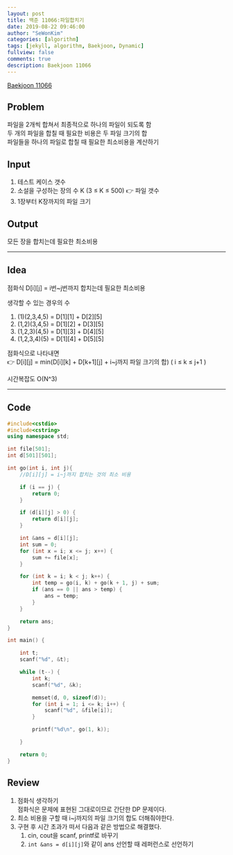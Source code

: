 ```yaml
---
layout: post
title: 백준 11066:파일합치기
date: 2019-08-22 09:46:00
author: "SeWonKim"
categories: [algorithm]
tags: [jekyll, algorithm, Baekjoon, Dynamic]
fullview: false
comments: true
description: Baekjoon 11066
---
```


[Baekjoon 11066](https://www.acmicpc.net/problem/11066)

## Problem

파일을 2개씩 합쳐서 최종적으로 하나의 파일이 되도록 함  
두 개의 파일을 합칠 때 필요한 비용은 두 파일 크기의 합  
파일들을 하나의 파일로 합칠 때 필요한 최소비용을 계산하기

## Input

1. 테스트 케이스 갯수
2. 소설을 구성하는 장의 수 K (3 ≤ K ≤ 500) 👉 파일 갯수
3. 1장부터 K장까지의 파일 크기

## Output

모든 장을 합치는데 필요한 최소비용

---

## Idea

점화식 D[i][j] = i번~j번까지 합치는데 필요한 최소비용

생각할 수 있는 경우의 수

1. (1)(2,3,4,5) = D[1][1] + D[2][5]
2. (1,2)(3,4,5) = D[1][2] + D[3][5]
3. (1,2,3)(4,5) = D[1][3] + D[4][5]
4. (1,2,3,4)(5) = D[1][4] + D[5][5]

점화식으로 나타내면  
👉 D[i][j] = min(D[i][k] + D[k+1][j] + i~j까지 파일 크기의 합) ( i ≤ k ≤ j+1 )

시간복잡도 O(N^3)

---

## Code

```cpp
#include<cstdio>
#include<cstring>
using namespace std;

int file[501];
int d[501][501];

int go(int i, int j){
	//D[i][j] = i~j까지 합치는 것의 최소 비용

	if (i == j) {
		return 0;
	}

	if (d[i][j] > 0) {
		return d[i][j];
	}

	int &ans = d[i][j];
	int sum = 0;
	for (int x = i; x <= j; x++) {
		sum += file[x];
	}

	for (int k = i; k < j; k++) {
		int temp = go(i, k) + go(k + 1, j) + sum;
		if (ans == 0 || ans > temp) {
			ans = temp;
		}
	}

	return ans;
}

int main() {

	int t;
	scanf("%d", &t);

	while (t--) {
		int k;
		scanf("%d", &k);

		memset(d, 0, sizeof(d));
		for (int i = 1; i <= k; i++) {
			scanf("%d", &file[i]);
		}

		printf("%d\n", go(1, k));

	}

	return 0;
}
```

## Review

1. 점화식 생각하기  
   점화식은 문제에 표현된 그대로이므로 간단한 DP 문제이다.
2. 최소 비용을 구할 때 i~j까지의 파일 크기의 합도 더해줘야한다.
3. 구현 후 시간 초과가 떠서 다음과 같은 방법으로 해결했다.
   1. cin, cout을 scanf, printf로 바꾸기
   2. `int &ans = d[i][j]`와 같이 ans 선언할 때 레퍼런스로 선언하기
